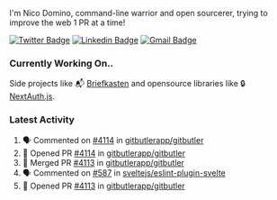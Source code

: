 
I'm Nico Domino, command-line warrior and open sourcerer, trying to improve the web 1 PR at a time!

[![Twitter Badge](https://img.shields.io/badge/-@ndom91-1ca0f1?style=flat-square&labelColor=1ca0f1&logo=twitter&logoColor=white&link=https://twitter.com/ndom91)](https://twitter.com/ndom91) [![Linkedin Badge](https://img.shields.io/badge/-ndom91-blue?style=flat-square&logo=Linkedin&logoColor=white&link=https://www.linkedin.com/in/ndom91/)](https://www.linkedin.com/in/ndom91/) [![Gmail Badge](https://img.shields.io/badge/-yo@ndo.dev-c14438?style=flat-square&logo=mail.ru&logoColor=white&link=mailto:yo@ndo.dev)](mailto:yo@ndo.dev)

### Currently Working On..

Side projects like 📬 [Briefkasten](https://briefkastenhq.com) and opensource libraries like 🔒 [NextAuth.js](https://github.com/nextauthjs/next-auth).

<!--START_SECTION_PROFILE_VIEWS:readme-info-->
<!--END_SECTION_PROFILE_VIEWS:readme-info-->

<!--START_SECTION_DAILY_COMMIT:readme-info-->
<!--END_SECTION_DAILY_COMMIT:readme-info-->

<!--START_SECTION_WEEKLY_COMMIT:readme-info-->
<!--END_SECTION_WEEKLY_COMMIT:readme-info-->

### Latest Activity

<!--START_SECTION:activity-->
1. 🗣 Commented on [#4114](https://github.com/gitbutlerapp/gitbutler/pull/4114#issuecomment-2176540847) in [gitbutlerapp/gitbutler](https://github.com/gitbutlerapp/gitbutler)
2. 💪 Opened PR [#4114](https://github.com/gitbutlerapp/gitbutler/pull/4114) in [gitbutlerapp/gitbutler](https://github.com/gitbutlerapp/gitbutler)
3. 🎉 Merged PR [#4113](https://github.com/gitbutlerapp/gitbutler/pull/4113) in [gitbutlerapp/gitbutler](https://github.com/gitbutlerapp/gitbutler)
4. 🗣 Commented on [#587](https://github.com/sveltejs/eslint-plugin-svelte/issues/587#issuecomment-2176453692) in [sveltejs/eslint-plugin-svelte](https://github.com/sveltejs/eslint-plugin-svelte)
5. 💪 Opened PR [#4113](https://github.com/gitbutlerapp/gitbutler/pull/4113) in [gitbutlerapp/gitbutler](https://github.com/gitbutlerapp/gitbutler)
<!--END_SECTION:activity-->
